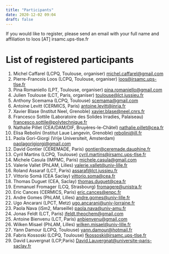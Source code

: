 ```yaml
---
title: "Participants"
date: 2020-12-02 09:04
draft: false
---
```


If you would like to register, please send an email with your full name and affiliation to loos [AT] irsamc.ups-tlse.fr

# List of registered participants

1. Michel Caffarel (LCPQ, Toulouse, organiser) michel.caffarel@gmail.com
1. Pierre-Francois Loos	(LCPQ, Toulouse, organiser) loos@irsamc.ups-tlse.fr
1. Pina Romaniello (LPT, Toulouse, organiser) pina.romaniello@gmail.com
1. Julien Toulouse (LCT, Paris, organiser) toulouse@lct.jussieu.fr 
1. Anthony Scemama (LCPQ, Toulouse) scemama@gmail.com 
1. Antoine Levitt (CERMICS, Paris) antoine.levitt@inria.fr 
1. Xavier Blase (Institut Neel, Grenoble) xavier.blase@neel.cnrs.fr 
1. Francesco Sottile (Laboratoire des Solides Irradies, Palaiseau) francesco.sottile@polytechnique.fr 
1. Nathalie Pillet (CEA/DAM/DIF, Bruyères-le-Châtel) nathalie.pillet@cea.fr 
1. Elisa Rebolini (Institut Laue Langevin, Grenoble) rebolini@ill.fr 
1. Paola Gori-Giorgi (Vrije Universiteit, Amsterdam) paolagorigiorgi@gmail.com 
1. David Gontier (CEREMADE, Paris) gontier@ceremade.dauphine.fr 
1. Cyril Martins (LCPQ, Toulouse) cyril.martins@irsamc.ups-tlse.fr 
1. Michele Casula (IMPMC, Paris) michele.casula@gmail.com 
1. Valerie Vallet (PhLAM, Lilles) valerie.vallet@univ-lille.fr 
1. Roland Assaraf (LCT, Paris) assaraf@lct.jussieu.fr 
1. Vittorio Somà (CEA Saclay) vittorio.soma@cea.fr
1. Thomas Duguet (CEA, Saclay) thomas.duguet@cea.fr
1. Emmanuel Fromager (LCQ, Strasbourg) fromagere@unistra.fr
1. Eric Cances (CERMICS, Paris) eric.cances@enpc.fr 
1. Andre Gomes (PhLAM, Lilles) 	andre.gomes@univ-lille.fr 
1. Ugo Ancarani (LPCT, Metz) ugo.ancarani@univ-lorraine.fr 
1. Paola Nava (iSm2, Marseille) paola.nava@univ-amu.fr 
1. Jonas Feldt (LCT, Paris) jfeldt.theochem@gmail.com
1. Antoine Bienvenu (LCT, Paris) anbienvenu@gmail.com
1. Wilken Misael (PhLAM, Lilles) wilken.misael@univ-lille.fr
1. Yann Damour (LCPQ, Toulouse) yann.damour@hotmail.fr 
1. Fabris Kossoski (LCPQ, Toulouse) fkossoski@irsamc.ups-tlse.fr
1. David Lauvergnat (LCP,Paris) David.Lauvergnat@universite-paris-saclay.fr
